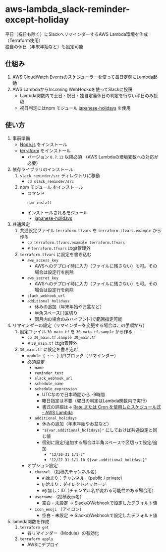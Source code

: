 # aws-lambda_slack-reminder-except-holiday
平日（祝日も除く）にSlackへリマインダーするAWS Lambda環境を作成（Terraform使用）  
独自の休日（年末年始など）も設定可能

## 仕組み
1. AWS CloudWatch Eventsのスケジューラーを使って毎日定刻にLambda起動
1. AWS LambdaからIncoming WebHooksを使ってSlackに投稿
	* Lambda関数内で土日・祝日・独自定義休日の判定を行ない平日のみ投稿
	* 祝日判定にはnpm モジュール [japanese-holidays](https://www.npmjs.com/package/japanese-holidays "https://www.npmjs.com/package/japanese-holidays") を使用

## 使い方
1. 事前準備
	* [Node.js](https://nodejs.org/ja/ "https://nodejs.org/ja/") をインストール
	* [terraform](https://www.terraform.io/downloads.html "https://www.terraform.io/downloads.html") をインストール
		* バージョン `0.7.12` 以降必須 （AWS Lambdaの環境変数への対応が必要）
1. 依存ライブラリのインストール
	1. `slack_reminder/src` ディレクトリに移動
		* `cd slack_reminder/src`
	1. npm モジュール をインストール
		* コマンド
			```
			npm install
			```
		* インストールされるモジュール
			* [japanese-holidays](https://www.npmjs.com/package/japanese-holidays "https://www.npmjs.com/package/japanese-holidays") 
1. 共通設定
	1. 共通設定ファイル `terraform.tfvars` を `terraform.tfvars.example` から作る
		* `cp terraform.tfvars.example terraform.tfvars`
		* ※ `terraform.tfvars` はgit管理外
	1. `terraform.tfvars` に設定を書き込む
		* `aws_access_key`
			* AWSへのデプロイ時に入力（ファイルに残さない）も可。その場合は設定行を削除
		* `aws_secret_key`
			* AWSへのデプロイ時に入力（ファイルに残さない）も可。その場合は設定行を削除
		* `slack_webhook_url`
		* `additional_holidays`
			* 休みの追加（年末年始やお盆など）
			* 半角スペース[ ]区切り
			* 同月内の場合のみハイフン[-]で範囲指定可能
1. リマインダーの設定（リマインダーを変更する場合はこの手順から）
	1. 設定ファイル `30_main.tf` を `30_main.tf.sample` から作る
		* `cp 30_main.tf.sample 30_main.tf`
		* ※ `30_main.tf` はgit管理外
	1. `30_main.tf` に設定を書き込む
		* `module { ～～ }` が1ブロック（リマインダー）
		* 必須設定
			* `name`
			* `reminder_text`
			* `slack_webhook_url`
			* `schedule_name`
			* `schedule_expression`
				* UTCなので日本時間から -9時間
				* 曜日指定は不要（曜日の判定はLambda関数内で実行）
				* 書式の詳細は→ [Rate または Cron を使用したスケジュール式 - AWS Lambda](http://docs.aws.amazon.com/ja_jp/lambda/latest/dg/tutorial-scheduled-events-schedule-expressions.html "http://docs.aws.amazon.com/ja_jp/lambda/latest/dg/tutorial-scheduled-events-schedule-expressions.html")
			* `additional_holidays`
				* 休みの追加（年末年始やお盆など）
				* `"${var.additional_holidays}"` にしておけば共通設定と同じ値
				* 個別に設定/追加する場合は半角スペースで区切って設定/追加
					* `"12/30-31 1/1-7"`
					* `"12/27-31 1/1-10 ${var.additional_holidays}"`
		* オプション設定
			* `channel` （投稿先チャンネル名）
				* `#` 始まり：チャンネル （public / private）
				* `@` 始まり：ダイレクトメッセージ
				* `#@` 無し：ID（チャンネル名が変わる可能性のある場合用）
			* `username` （投稿表示名）
				* 空白・未設定 → SlackのWebhookで設定したデフォルト値
			* `icon_emoji` （アイコン）
				* 空白・未設定 → SlackのWebhookで設定したデフォルト値
1. lamnda関数を作成
	1. `terraform get`
		* 各リマインダー（Module）の有効化
	1. `terraform apply`
		* AWSにデプロイ
